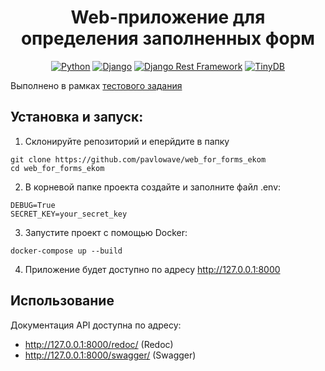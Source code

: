 <h1 align="center">Web-приложение для определения заполненных форм</h1>

<div align="center">

[![Python](https://img.shields.io/badge/python-3670A0?style=for-the-badge&logo=python&logoColor=ffdd54)](https://www.python.org/)
[![Django](https://img.shields.io/badge/django-092E20?style=for-the-badge&logo=django&logoColor=white)](https://www.djangoproject.com/)
[![Django Rest Framework](https://img.shields.io/badge/django_rest_framework-0C4B33?style=for-the-badge&logo=django&logoColor=white)](https://www.django-rest-framework.org/)
[![TinyDB](https://img.shields.io/badge/tinydb-%234CAF50.svg?style=for-the-badge&logo=tinydb&logoColor=white)](https://tinydb.readthedocs.io/)


</div>

Выполнено в рамках [тестового задания](https://app.affine.pro/workspace/f6dfe706-59c0-41e5-898b-9d6a25d84efe/F20QnCRuwfcgPkZeQb9UH)

## Установка и запуск:

1. Склонируйте репозиторий и еперйдите в папку

```
git clone https://github.com/pavlowave/web_for_forms_ekom
cd web_for_forms_ekom
```

2. В корневой папке проекта создайте и заполните файл .env:

```
DEBUG=True
SECRET_KEY=your_secret_key
```

3. Запустите проект c помощью Docker:

```
docker-compose up --build
```

4. Приложение будет доступно по адресу http://127.0.0.1:8000

## Использование

Документация API доступна по адресу:

- http://127.0.0.1:8000/redoc/ (Redoc)
- http://127.0.0.1:8000/swagger/ (Swagger)
